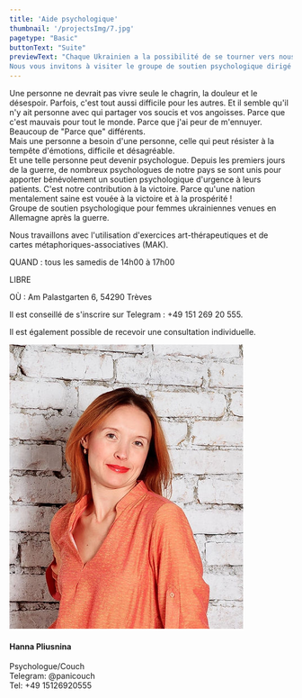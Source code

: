 ```yaml
---
title: 'Aide psychologique'
thumbnail: '/projectsImg/7.jpg'
pagetype: "Basic"
buttonText: "Suite"
previewText: "Chaque Ukrainien a la possibilité de se tourner vers nous pour obtenir de l'aide et la recevra certainement.
Nous vous invitons à visiter le groupe de soutien psychologique dirigé par la psychologue, coach Hanna Plyusnina."
---
```


<div class=' m-0 bg-fixed bg-cover'>
        <div class='grid lg:grid-cols-2 3xl:gap-8 lg:gap-6 gap-4 mx-auto my-8 container w-4/5 border-2 border-red-400 dark:border-red-600'>
        <div class='text-left flex flex-col justify-center pl-4 md:pl-6 w-11/12'>
        <p class='text-black dark:text-white py-4 text-base text-justify'>Une personne ne devrait pas vivre seule le chagrin, la douleur et le désespoir. Parfois, c'est tout aussi difficile pour les autres. Et il semble qu'il n'y ait personne avec qui partager vos soucis et vos angoisses. Parce que c'est mauvais pour tout le monde. Parce que j'ai peur de m'ennuyer. Beaucoup de "Parce que" différents.<br>
Mais une personne a besoin d'une personne, celle qui peut résister à la tempête d'émotions, difficile et désagréable.<br>
Et une telle personne peut devenir psychologue. Depuis les premiers jours de la guerre, de nombreux psychologues de notre pays se sont unis pour apporter bénévolement un soutien psychologique d'urgence à leurs patients. C'est notre contribution à la victoire. Parce qu'une nation mentalement saine est vouée à la victoire et à la prospérité !<br>
Groupe de soutien psychologique pour femmes ukrainiennes venues en Allemagne après la guerre.
        </p>   
         <p class='text-black dark:text-white py-0.5 text-base text-justify'>
         Nous travaillons avec l'utilisation d'exercices art-thérapeutiques et de cartes métaphoriques-associatives (MAK).
        </p>
          <p class='text-black dark:text-white py-2 text-base text-justify' >
          QUAND : tous les samedis de 14h00 à 17h00 </p>  
           <p class='text-black dark:text-white py-2 text-base text-justify'>
        LIBRE </p>
           <p class='text-black dark:text-white py-2 text-base text-justify'>
         OÙ : Am Palastgarten 6, 54290 Trèves </p>
         <p class='text-black dark:text-white py-2 text-base text-justify'>
         Il est conseillé de s'inscrire sur Telegram : 
         +49 151 269 20 555.</p>
         <p class='text-black dark:text-white py-6 text-base text-justify'>
Il est également possible de recevoir une consultation individuelle.</p>      
    </div>
      <div class='flex flex-col justify-center px-4 md:px-6 w-full'> 
       <div class='relative flex justify-center '>
        <img src='/aboutImg/ourTeam/e57edb_4265bc9abc744880b04928e9a47f5335_mv2.jpg'>
    </div>
     <div class='flex flex-col justify-center'>
        <h4 class='text-2xl p-4 flex justify-center'>Hanna Pliusnina</h4>
            <p class='px-2 pb-2 flex justify-center'>Psychologue/Couch <br>
            Telegram: @panicouch <br>
            Tel: +49 15126920555</p>
            </div>
     </div>  
 </div>      
</div>
